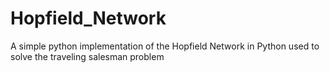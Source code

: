 # Hopfield_Network
A simple python implementation of the Hopfield Network in Python used to solve the traveling salesman problem
